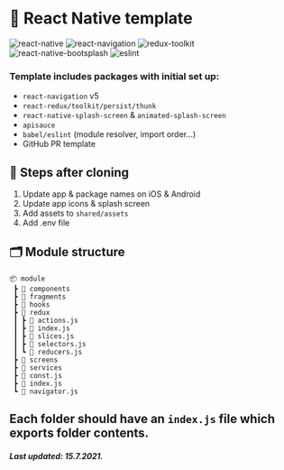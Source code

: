 # 🥡 React Native template

![react-native](https://user-images.githubusercontent.com/38048916/208271632-ae3887ee-0937-4985-b595-99dd78fa09dd.svg)
![react-navigation](https://user-images.githubusercontent.com/38048916/208271634-f788eb72-ca75-4c64-9c8f-adb9bbec9bd8.svg)
![redux-toolkit](https://user-images.githubusercontent.com/38048916/208271635-a6df4bda-d330-40dc-b6a1-e198bb51db8b.svg)
![react-native-bootsplash](https://user-images.githubusercontent.com/38048916/208271633-3d511c5b-1cc3-4254-bc7a-4e5b9c416723.svg)
![eslint](https://user-images.githubusercontent.com/38048916/208271636-204c0b57-9e3c-4fa5-8743-dd4a5cb83011.svg)

### Template includes packages with initial set up:

- `react-navigation` v5
- `react-redux/toolkit/persist/thunk`
- `react-native-splash-screen` & `animated-splash-screen`
- `apisauce`
- `babel/eslint` (module resolver, import order...)
- GitHub PR template

## 💾 Steps after cloning

1.  Update app & package names on iOS & Android
2.  Update app icons & splash screen
3.  Add assets to `shared/assets`
4.  Add .env file

## 🗂 Module structure

    📦 module
     ┣ 📂 components
     ┣ 📂 fragments
     ┣ 📂 hooks
     ┣ 📂 redux
     ┃ ┣ 📜 actions.js
     ┃ ┣ 📜 index.js
     ┃ ┣ 📜 slices.js
     ┃ ┣ 📜 selectors.js
     ┃ ┗ 📜 reducers.js
     ┣ 📂 screens
     ┣ 📂 services
     ┣ 📜 const.js
     ┣ 📜 index.js
     ┗ 📜 navigator.js

Each folder should have an `index.js` file which exports folder contents.
---

##### Last updated: 15.7.2021.
